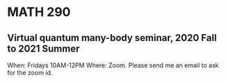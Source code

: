 # MATH 290

## Virtual quantum many-body seminar, 2020 Fall to 2021 Summer

When: Fridays 10AM-12PM
Where: Zoom. Please send me an email to ask for the zoom id.

